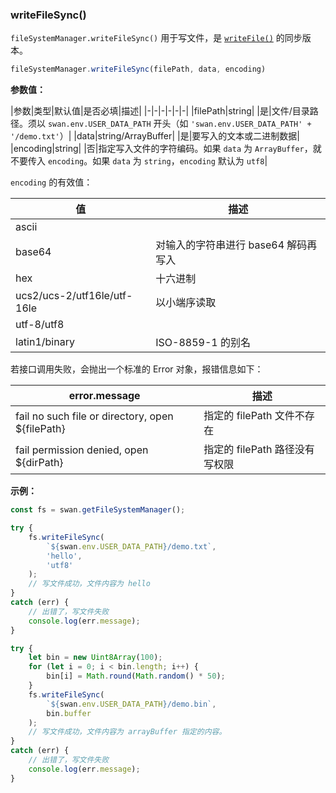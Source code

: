 ### writeFileSync()

`fileSystemManager.writeFileSync()` 用于写文件，是 [`writeFile()`](#writeFile) 的同步版本。

```js
fileSystemManager.writeFileSync(filePath, data, encoding)
```

**参数值：**

|参数|类型|默认值|是否必填|描述|
|-|-|-|-|-|-|
|filePath|string| |是|文件/目录路径。须以 `swan.env.USER_DATA_PATH` 开头（如 `'swan.env.USER_DATA_PATH' + '/demo.txt'`）|
|data|string/ArrayBuffer| |是|要写入的文本或二进制数据|
|encoding|string| |否|指定写入文件的字符编码。如果 `data` 为 `ArrayBuffer`，就不要传入 `encoding`。如果 `data` 为 `string`，`encoding` 默认为 `utf8`|

`encoding` 的有效值：

|值|描述|
|-|-|
|ascii| |
|base64|对输入的字符串进行 base64 解码再写入|
|hex|十六进制|
|ucs2/ucs-2/utf16le/utf-16le|以小端序读取|
|utf-8/utf8| |
|latin1/binary|ISO-8859-1 的别名|

若接口调用失败，会抛出一个标准的 Error 对象，报错信息如下：

|error.message|描述|
|-|-|
|fail no such file or directory, open ${filePath}|指定的 filePath 文件不存在|
|fail permission denied, open ${dirPath}|指定的 filePath 路径没有写权限|

**示例：**

```js
const fs = swan.getFileSystemManager();

try {
    fs.writeFileSync(
        `${swan.env.USER_DATA_PATH}/demo.txt`,
        'hello',
        'utf8'
    );
    // 写文件成功，文件内容为 hello
}
catch (err) {
    // 出错了，写文件失败
    console.log(err.message);
}

try {
    let bin = new Uint8Array(100);
    for (let i = 0; i < bin.length; i++) {
        bin[i] = Math.round(Math.random() * 50);
    }
    fs.writeFileSync(
        `${swan.env.USER_DATA_PATH}/demo.bin`,
        bin.buffer
    );
    // 写文件成功，文件内容为 arrayBuffer 指定的内容。
}
catch (err) {
    // 出错了，写文件失败
    console.log(err.message);
}
```
